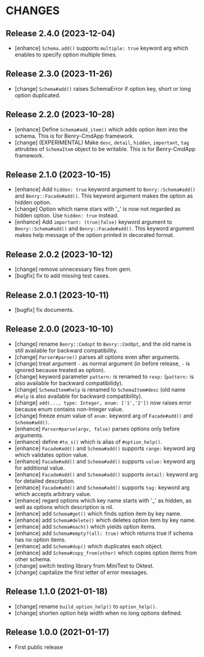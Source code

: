 CHANGES
=======


Release 2.4.0 (2023-12-04)
--------------------------

* [enhance] `Schema.add()` supports `multiple: true` keyword arg which enables to specify option multiple times.


Release 2.3.0 (2023-11-26)
--------------------------

* [change] `Schema#add()` raises SchemaError if option key, short or long option duplicated.


Release 2.2.0 (2023-10-28)
--------------------------

* [enhance] Define `Schema#add_item()` which adds option item into the schema. This is for Benry-CmdApp framework.
* [change] (EXPERIMENTAL) Make `desc`, `detail`, `hidden`, `important`, `tag` attrubtes of `SchemaItem` object to be writable. This is for Benry-CmdApp framework.


Release 2.1.0 (2023-10-15)
--------------------------

* [enhance] Add `hidden: true` keyword argument to `Benry::Schema#add()` and `Benry::Facade#add()`. This keyword argument makes the option as hidden option.
* [change] Option which name stars with '_' is now not regarded as hidden option. Use `hidden: true` instead.
* [enhance] Add `important: (true|false)` keyword argument to `Benry::Schema#add()` and `Benry::Facade#add()`. This keyword argument makes help message of the option printed in decorated format.


Release 2.0.2 (2023-10-12)
--------------------------

* [change] remove unnecessary files from gem.
* [bugfix] fix to add missing test cases.


Release 2.0.1 (2023-10-11)
--------------------------

* [bugfix] fix documents.


Release 2.0.0 (2023-10-10)
--------------------------

* [change] rename `Benry::Cmdopt` to `Benry::CmdOpt`, and the old name is still available for backward compatibility.
* [change] `Parser#parse()` parses all options even after arguments.
* [change] treat argument `-` as normal argument (in before release, `-` is ignored because treated as option).
* [change] keyword parameter `pattern:` is renamed to `rexp:` (`pattern:` is also available for backward compatibilidy).
* [change] `SchemaItem#help` is renamed to `SchemaItem#desc` (old name `#help` is also available for backward compatibility).
* [change] `add(..., type: Integer, enum: ['1','2'])` now raises error because enum contains non-Integer value.
* [change] freeze enum value of `enum:` keyword arg of `Facade#add()` and `Schema#add()`.
* [enhance] `Parser#parse(argv, false)` parses options only before arguments.
* [enhance] define `#to_s()` which is alias of `#option_help()`.
* [enhance] `Facade#add()` and `Schema#add()` supports `range:` keyword arg which validates option value.
* [enhance] `Facade#add()` and `Schema#add()` supports `value:` keyword arg for additional value.
* [enhance] `Facade#add()` and `Schema#add()` supports `detail:` keyword arg for detailed description.
* [enhance] `Facade#add()` and `Schema#add()` supports `tag:` keyword arg which accepts arbitrary value.
* [enhance] regard options which key name starts with '_' as hidden, as well as options which description is nil.
* [enhance] add `Schema#get()` which finds option item by key name.
* [enhance] add `Schema#delete()` which deletes option item by key name.
* [enhance] add `Schema#each()` which yields option items.
* [enhance] add `Schema#empty?(all: true)` which returns true if schema has no option items.
* [enhance] add `Schema#dup()` which duplicates each object.
* [enhance] add `Schema#copy_from(other)` which copies option items from other schema.
* [change] switch testing library from MiniTest to Oktest.
* [change] capitalize the first letter of error messages.


Release 1.1.0 (2021-01-18)
--------------------------

* [change] rename `build_option_help()` to `option_help()`.
* [change] shorten option help width when no long options defined.


Release 1.0.0 (2021-01-17)
--------------------------

* First public release
